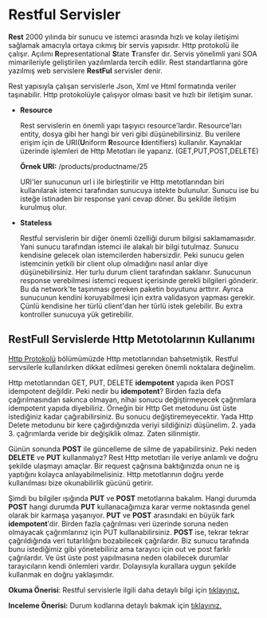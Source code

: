 # Restful Servisler

**Rest** 2000 yılında bir sunucu ve istemci arasında hızlı ve kolay iletişimi sağlamak amacıyla ortaya cıkmış bir servis yapısıdır. Http protokolü ile çalışır. Açılımı **R**epresentational **S**tate **T**ransfer dır. Servis yönelimli yani SOA mimarileriyle geliştirilen yazılımlarda tercih edilir. Rest standartlarına göre yazılmış web servislere **RestFul** servisler denir.

Rest yapısıyla çalışan servislerle Json, Xml ve Html formatında veriler taşınabilir. Http protokolüyle çalışıyor olması basit ve hızlı bir iletişim sunar.

- **Resource**

  Rest servislerin en önemli yapı taşıyıcı resource'lardır. Resource'ları entity, dosya gibi her hangi bir veri gibi düşünebilirsiniz. Bu verilere erişim için de URI(**U**niform **R**esource **I**dentifiers) kullanılır. Kaynaklar üzerinde işlemleri de Http Metotları ile yaparız. (GET,PUT,POST,DELETE)

  **Örnek URI:**
  /products/productname/25

  URI'ler sunucunun url i ile birleştirilir ve Http metotlarından biri kullanılarak istemci tarafından sunucuya istekte bulunulur. Sunucu ise bu isteğe istinaden bir response yani cevap döner. Bu şekilde iletişim kurulmuş olur.

* **Stateless**

  Restful servislerin bir diğer önemli özelliği durum bilgisi saklamamasıdır. Yani sunucu tarafından istemci ile alakalı bir bilgi tutulmaz. Sunucu kendisine gelecek olan istemcilerden habersizdir. Peki sunucu gelen istemcinin yetkili bir client olup olmadığını nasıl anlar diye düşünebilirsiniz. Her turlu durum client tarafından saklanır. Sunucunun response verebilmesi istemci request içerisinde gerekli bilgileri gönderir. Bu da network'te taşınması gereken paketin boyutunu arttırır. Ayrıca sunucunun kendini koruyabilmesi için extra validasyon yapması gerekir. Çünlü kendisine her türlü client'dan her türlü istek gelebilir. Bu extra kontroller sunucuya yük getirebilir.

## **RestFull Servislerde Http Metotolarının Kullanımı**

[Http Protokolü]() bölümümüzde Http metotlarından bahsetmiştik. Restful servsilerle kullanılırken dikkat edilmesi gereken önemli noktalara değinelim.

Http metotlarından GET, PUT, DELETE **idempotent** yapıda iken POST idempotent değildir.
Peki nedir bu **idempotent**? Birden fazla defa çağırılmasından sakınca olmayan, nihai sonucu değiştirmeyecek çağrımlara idempotent yapıda diyebiliriz. Örneğin bir Http Get metodunu üst üste istediğiniz kadar çağırabilirsiniz. Bu sonucu değiştiremeyecektir. Yada Http Delete metodunu bir kere çağırdığınızda veriyi sildiğinizi düşünelim. 2. yada 3. çağrımlarda veride bir değişiklik olmaz. Zaten silinmiştir.

Günün sonunda **POST** ile güncelleme de silme de yapabilirsiniz. Peki neden **DELETE** ve **PUT** kullanmalıyz? Rest Http metotları ile veriye anlamlı ve doğru şekilde ulaşmayı amaçlar. Bir request çağrısına baktığınızda onun ne iş yaptığını kolayca anlayabilmelisiniz. Http metotlarının doğru yerde kullanılması bize okunabilirlik gücünü getirir.

Şimdi bu bilgiler ışığında **PUT** ve **POST** metotlarına bakalım. Hangi durumda **POST** hangi durumda **PUT** kullanacağımıza karar verme noktasında genel olarak bir karmaşa yaşanıyor. **PUT** ve **POST** arasındaki en büyük fark **idempotent**'dir. Birden fazla çağrılması veri üzerinde soruna neden olmayacak çağrımlarınız için PUT kullanabilirsiniz. **POST** ise, tekrar tekrar çağrıldığında veri tutarlılığını bozabilecek çağrılardır. Biz sunucu tarafında bunu istediğimiz gibi yönetebiliriz ama tarayıcı için out ve post farklı çağrılardır. Ve üst üste post yapılmasına neden olabilecek durumlar tarayıcıların kendi önlemleri vardır. Dolayısıyla kurallara uygun şekilde kullanmak en doğru yaklaşımdır.

**Okuma Önerisi**: Restful servislerle ilgili daha detaylı bilgi için [tıklayınız.](https://denizirgin.com/rest-ve-restful-web-servis-kavram%C4%B1-30bc4400b9e0)

**Inceleme Önerisi:** Durum kodlarına detaylı bakmak için [tıklayınız.](https://www.w3.org/Protocols/rfc2616/rfc2616-sec10.html)
